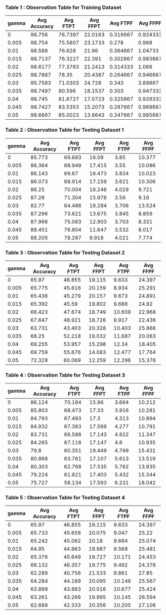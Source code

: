 ### Table 1 : Observation Table for Training Dataset
| gamma | Avg Accuracy | Avg FTPT | Avg FFPT | Avg FTPF | Avg FFPF |
|-------|--------------|----------|----------|----------|--------------|
| 0     | 98.756   | 76.7397  | 22.0163 | 0.319667   | 0.924333 |
| 0.005 | 98.754   | 75.5807 |  23.1733  | 0.278    |  0.968    |    
| 0.01  | 98.588   | 76.628  |  21.96    | 0.364667 |  1.04733  |       
| 0.015 | 98.7137  | 76.3227 |  22.391   | 0.302667 |  0.983667 |     
| 0.02  | 98.6177  | 77.3763 |  21.2413  | 0.314333 |  1.068    |       
| 0.025 | 98.7887  | 78.35   |  20.4387  | 0.264667 |  0.946667 |     
| 0.03  | 95.7583  | 71.0303 |  24.728   | 0.343    |   3.89867 |        
| 0.035 | 98.7497  | 80.596  |  18.1537  | 0.303    |  0.947333 |         
| 0.04  | 98.745   | 81.6727 |  17.0723  | 0.325667 |  0.929333 |           
| 0.045 | 98.7427  | 83.5353 |  15.2073  | 0.287667 |  0.969667 |        
| 0.05  | 98.6667  | 85.0023 |  13.6643  | 0.347667 |  0.985667 | 

### Table 2 : Observation Table for Testing Dataset 1
| gamma | Avg Accuracy | Avg FTPT | Avg FFPT | Avg FTPF | Avg FFPF |
|-------|--------------|----------|----------|----------|--------------|
| 0     | 85.773 |  69.683 |   16.09 |    3.85  | 10.377 | 
| 0.005 | 86.364 |  68.949 |  17.415  |   3.55 |  10.086|       
| 0.01  | 86.143 |   69.67 |  16.473  |  3.834 |  10.023|        
| 0.015 | 86.073 |  68.914 |  17.159  |  3.621 |  10.306|       
| 0.02  | 86.25  | 70.004  | 16.246   | 4.029  |  9.721 |       
| 0.025 | 87.28  | 71.304  | 15.976   |  3.56  |   9.16 |     
| 0.03  | 82.77  | 64.486  | 18.284   | 3.706  | 13.524 |         
| 0.035 | 87.296 |  73.621 |  13.675  |  3.845 |   8.859|           
| 0.04  | 87.966 |  75.063 |  12.903  |  3.703 |   8.331|            
| 0.045 | 88.451 |  76.804 |  11.647  |  3.532 |   8.017|         
| 0.05  | 88.205 |  78.287 |   9.918  |  4.021 |   7.774|

### Table 3 : Observation Table for Testing Dataset 2
| gamma | Avg Accuracy | Avg FTPT | Avg FFPT | Avg FTPF | Avg FFPF |
|-------|--------------|----------|----------|----------|--------------|
| 0     | 65.97  | 46.855  |19.115  | 9.633   | 24.397   | 
| 0.005 | 65.775 |  45.616 |  20.159 |   8.934 |  25.291 |       
| 0.01  | 65.436 |  45.279 |  20.157 |   9.673 |  24.891 |        
| 0.015 | 65.392 |   45.59 |  19.802 |   9.688 |   24.92 |        
| 0.02  | 66.423 |  47.674 |  18.749 |  10.609 |  22.968 |        
| 0.025 | 67.647 |  48.921 |  18.726 |   9.917 |  22.436 |      
| 0.03  | 63.731 |  43.403 |  20.328 |  10.403 |  25.866 |         
| 0.035 | 68.25  | 52.218  | 16.032  | 11.687  | 20.063  |          
| 0.04  | 69.255 |  53.957 |  15.298 |   12.34 |  18.405 |            
| 0.045 | 69.759 |  55.676 |  14.083 |  12.477 |  17.764 |         
| 0.05  | 72.328 |  60.069 |  12.259 |  12.296 |  15.376 |

### Table 4 : Observation Table for Testing Dataset 3
| gamma | Avg Accuracy | Avg FTPT | Avg FFPT | Avg FTPF | Avg FFPF |
|-------|--------------|----------|----------|----------|--------------|
| 0     | 86.124  | 70.164 |   15.96 |   3.664 |  10.212 |  
| 0.005 | 85.803 |  68.473 |   17.33  |  3.916 |  10.281 |       
| 0.01  | 84.793 |  67.493 |   17.3   |  4.313 |  10.894 |        
| 0.015 | 84.932 |  67.363 |  17.569  |  4.277 |  10.791 |        
| 0.02  | 83.731 |  66.588 |  17.143  |  4.922 |  11.347 |        
| 0.025 | 84.265 |  67.118 |  17.147  |   4.8  |  10.935 |     
| 0.03  | 79.8   | 60.351  | 19.449   | 4.769  | 15.431  |         
| 0.035 | 80.868 |  63.761 |  17.107  |  5.613 |  13.519 |          
| 0.04  | 80.303 |  62.768 |  17.535  |  5.762 |  13.935 |             
| 0.045 | 79.224 |  61.821 |  17.403  |  5.432 |  15.344 |          
| 0.05  | 75.727 |  58.134 |  17.593  |  6.231 |  18.042 |

### Table 5 : Observation Table for Testing Dataset 4
| gamma | Avg Accuracy | Avg FTPT | Avg FFPT | Avg FTPF | Avg FFPF |
|-------|--------------|----------|----------|----------|--------------|
| 0     |  65.97  | 46.855  | 19.115  |  9.633  | 24.397 | 
| 0.005 | 65.733 |  45.658 |  20.075 |   9.047 |   25.22 |       
| 0.01  | 65.242 |  45.062 |   20.18 |   9.684 |  25.074 |       
| 0.015 | 64.95  | 44.963  | 19.987  |  9.569  | 25.481  |         
| 0.02  | 65.376 |  45.649 |  19.727 |  10.171 |  24.453 |        
| 0.025 | 66.132 |  46.357 |  19.775 |   9.492 |  24.376 |      
| 0.03  | 62.289 |  40.756 |  21.533 |   9.861 |   27.85 |          
| 0.035 | 64.284 |  44.189 |  20.095 |  10.149 |  25.567 |          
| 0.04  | 63.899 |  43.883 |  20.016 |  10.677 |  25.424 |            
| 0.045 | 63.261 |  43.266 |  19.995 |  10.145 |  26.594 |          
| 0.05  | 62.689 |  42.333 |  20.356 |  10.205 |  27.106 |
